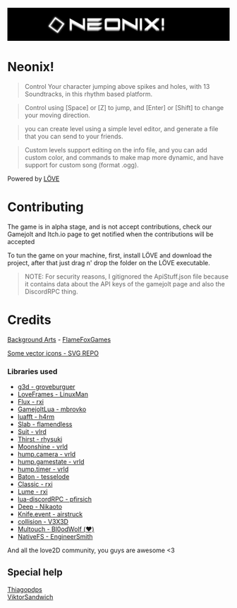 [![sexylogo:)](logo.png)](https://gamejolt.com/games/zerodownnx/904594)
# Neonix!

> Control Your character jumping above spikes and holes, with 13 Soundtracks, in this rhythm based platform.

> Control using [Space] or [Z] to jump, and [Enter] or [Shift] to change your moving direction.

> you can create level using a simple level editor, and generate a file that you can send to your friends.

> Custom levels support editing on the info file, and you can add custom color, and commands to make map more dynamic, and have support for custom song (format .ogg).

Powered by [LÖVE](https://love2d.org/)

# Contributing
The game is in alpha stage, and is not accept contributions, check our Gamejolt and Itch.io page to get notified when the contributions will be accepted

To tun the game on your machine, first, install LÖVE and download the project, after that just drag n' drop the folder on the LÖVE executable.

> NOTE: For security reasons, I gitignored the ApiStuff.json file because it contains data about the API keys of the gamejolt page and also the DiscordRPC thing. 

# Credits
[Background Arts](https://flamefoxgames.itch.io/vaporwave-retrowave-backgrounds) - [FlameFoxGames](https://x.com/FlameFoxGames)

[Some vector icons - SVG REPO](https://www.svgrepo.com/)

### Libraries used
- [g3d - groveburguer](https://github.com/groverburger/g3d)
- [LoveFrames - LinuxMan](https://github.com/linux-man/LoveFrames)
- [Flux - rxi](https://github.com/rxi/flux/)
- [GamejoltLua - mbrovko](https://github.com/mbrovko/gamejoltlua)
- [luafft - h4rm](https://github.com/h4rm/luafft)
- [Slab - flamendless](https://github.com/flamendless/Slab)
- [Suit - vlrd](https://github.com/vrld/suit)
- [Thirst - rhysuki](https://github.com/rhysuki/thirst)
- [Moonshine - vrld](https://github.com/vrld/moonshine)
- [hump.camera - vrld](https://github.com/vrld/hump)
- [hump.gamestate - vrld](https://github.com/vrld/hump)
- [hump.timer - vrld](https://github.com/vrld/hump)
- [Baton - tesselode](https://github.com/tesselode/baton)
- [Classic - rxi](https://github.com/rxi/classic)
- [Lume - rxi](https://github.com/rxi/lume)
- [lua-discordRPC - pfirsich](https://github.com/pfirsich/lua-discordRPC)
- [Deep - Nikaoto](https://github.com/Nikaoto/deep)
- [Knife.event - airstruck](https://github.com/airstruck/knife)
- [collision - V3X3D](https://gitlab.com/V3X3D/love-libs)
- [Multouch - Bl0odWolf (❤️)](https://github.com/Bl0odWolf/Multouch)
- [NativeFS - EngineerSmith](https://github.com/EngineerSmith/nativefs)

And all the love2D community, you guys are awesome <3

## Special help

[Thiagopdps](https://www.instagram.com/thiagopdps/)<br>
[ViktorSandwich](https://gamejolt.com/@Viktorsandwich_99b8)